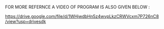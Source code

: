 FOR MORE REFERNCE A VIDEO OF PROGRAM IS ALSO GIVEN BELOW :

https://drive.google.com/file/d/1WHjwdbHn5z4wvpLkzCRWVcxm7P726nC8/view?usp=drivesdk
